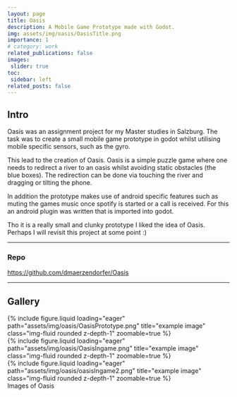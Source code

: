 ```yaml
---
layout: page
title: Oasis
description: A Mobile Game Prototype made with Godot.
img: assets/img/oasis/OasisTitle.png
importance: 1
# category: work
related_publications: false
images:
 slider: true
toc:
 sidebar: left
related_posts: false
---
```


## Intro

Oasis was an assignment project for my Master studies in Salzburg. The task was to create a small mobile game prototype in godot whilst utilising mobile specific sensors, such as the gyro. 

This lead to the creation of Oasis. Oasis is a simple puzzle game where one needs to redirect a river to an oasis whilst avoiding static obstacles (the blue boxes). The redirection can be done via touching the river and dragging or tilting the phone.

In addition the prototype makes use of android specific features such as muting the games music once spotify is started or a call is received. For this an android plugin was written that is imported into godot.

Tho it is a really small and clunky prototype I liked the idea of Oasis. Perhaps I will revisit this project at some point :)

---

### Repo
<a href="https://github.com/dmaerzendorfer/Oasis">https://github.com/dmaerzendorfer/Oasis</a>

---

## Gallery

<div class="row">
    <div class="col-sm mt-3 mt-md-0">
        {% include figure.liquid loading="eager" path="assets/img/oasis/OasisPrototype.png" title="example image" class="img-fluid rounded z-depth-1" zoomable=true %}
    </div>
    <div class="col-sm mt-3 mt-md-0">
        {% include figure.liquid loading="eager" path="assets/img/oasis/OasisIngame.png" title="example image" class="img-fluid rounded z-depth-1" zoomable=true %}
    </div>
    <div class="col-sm mt-3 mt-md-0">
        {% include figure.liquid loading="eager" path="assets/img/oasis/oasisIngame2.png" title="example image" class="img-fluid rounded z-depth-1" zoomable=true %}
    </div>
</div>
<div class="caption">
    Images of Oasis
</div>
